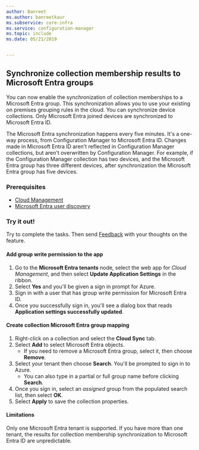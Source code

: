 ```yaml
---
author: Banreet
ms.author: banreetkaur
ms.subservice: core-infra
ms.service: configuration-manager
ms.topic: include
ms.date: 05/21/2019


---
```


## <a name="bkmk_aadcollsync"></a> Synchronize collection membership results to Microsoft Entra groups

<!--3607475-->
You can now enable the synchronization of collection memberships to a Microsoft Entra group. This synchronization allows you to use your existing on premises grouping rules in the cloud. You can synchronize device collections. Only Microsoft Entra joined devices are synchronized to Microsoft Entra ID. 

The Microsoft Entra synchronization happens every five minutes. It's a one-way process, from Configuration Manager to Microsoft Entra ID. Changes made in Microsoft Entra ID aren't reflected in Configuration Manager collections, but aren't overwritten by Configuration Manager. For example, if the Configuration Manager collection has two devices, and the Microsoft Entra group has three different devices, after synchronization the Microsoft Entra group has five devices.

### Prerequisites

- [Cloud Management](../../../../servers/deploy/configure/azure-services-wizard.md)
- [Microsoft Entra user discovery](../../../../servers/deploy/configure/about-discovery-methods.md#azureaddisc)

### Try it out!

Try to complete the tasks. Then send [Feedback](../../../../understand/product-feedback.md) with your thoughts on the feature.

#### Add group write permission to the app

1. Go to the **Microsoft Entra tenants** node, select the web app for *Cloud Management*, and then select **Update Application Settings** in the ribbon.
1. Select **Yes** and you'll be given a sign in prompt for Azure.
1. Sign in with a user that has group write permission for Microsoft Entra ID.
1. Once you successfully sign in, you'll see a dialog box that reads **Application settings successfully updated**.

<a name='create-collection-azure-ad-group-mapping'></a>

#### Create collection Microsoft Entra group mapping

1. Right-click on a collection and select the **Cloud Sync** tab.
1. Select **Add** to select Microsoft Entra objects.
    - If you need to remove a Microsoft Entra group, select it, then choose **Remove**.
1. Select your tenant then choose **Search**. You'll be prompted to sign in to Azure.
    - You can also type in a partial or full group name before clicking **Search**.
1. Once you sign in, select an *assigned* group from the populated search list, then select **OK**.
1. Select **Apply** to save the collection properties.

#### Limitations

Only one Microsoft Entra tenant is supported. If you have more than one tenant, the results for collection membership synchronization to Microsoft Entra ID are unpredictable.
